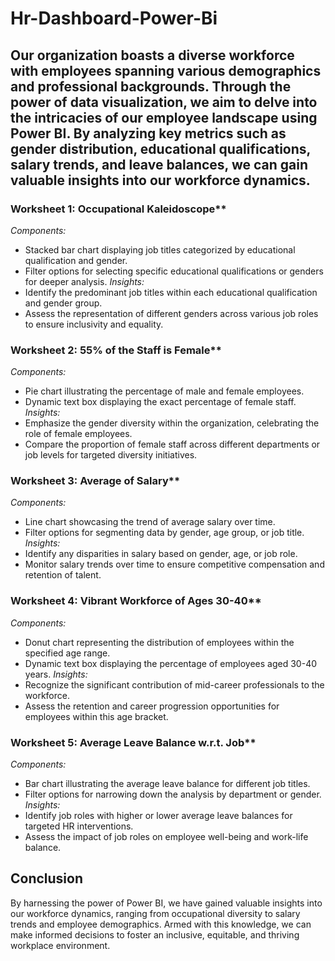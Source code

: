 # Hr-Dashboard-Power-Bi

## Our organization boasts a diverse workforce with employees spanning various demographics and professional backgrounds. Through the power of data visualization, we aim to delve into the intricacies of our employee landscape using Power BI. By analyzing key metrics such as gender distribution, educational qualifications, salary trends, and leave balances, we can gain valuable insights into our workforce dynamics.

### Worksheet 1: Occupational Kaleidoscope**
*Components:*
- Stacked bar chart displaying job titles categorized by educational qualification and gender.
- Filter options for selecting specific educational qualifications or genders for deeper analysis.
*Insights:*
- Identify the predominant job titles within each educational qualification and gender group.
- Assess the representation of different genders across various job roles to ensure inclusivity and equality.
  
### Worksheet 2: 55% of the Staff is Female**
*Components:*
- Pie chart illustrating the percentage of male and female employees.
- Dynamic text box displaying the exact percentage of female staff.
*Insights:*
- Emphasize the gender diversity within the organization, celebrating the role of female employees.
- Compare the proportion of female staff across different departments or job levels for targeted diversity initiatives.

### Worksheet 3: Average of Salary**
*Components:*
- Line chart showcasing the trend of average salary over time.
- Filter options for segmenting data by gender, age group, or job title.
*Insights:*
- Identify any disparities in salary based on gender, age, or job role.
- Monitor salary trends over time to ensure competitive compensation and retention of talent.

### Worksheet 4: Vibrant Workforce of Ages 30-40**
*Components:*
- Donut chart representing the distribution of employees within the specified age range.
- Dynamic text box displaying the percentage of employees aged 30-40 years.
*Insights:*
- Recognize the significant contribution of mid-career professionals to the workforce.
- Assess the retention and career progression opportunities for employees within this age bracket.

### Worksheet 5: Average Leave Balance w.r.t. Job**
*Components:*
- Bar chart illustrating the average leave balance for different job titles.
- Filter options for narrowing down the analysis by department or gender.
*Insights:*
- Identify job roles with higher or lower average leave balances for targeted HR interventions.
- Assess the impact of job roles on employee well-being and work-life balance.

## Conclusion
By harnessing the power of Power BI, we have gained valuable insights into our workforce dynamics, ranging from occupational diversity to salary trends and employee demographics. Armed with this knowledge, we can make informed decisions to foster an inclusive, equitable, and thriving workplace environment.
